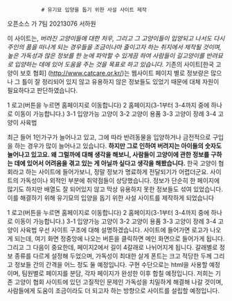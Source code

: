                # 유기묘 입양을 돕기 위한 사설 사이트 제작
오픈소스 가 7팀 20213076 서하원

  이 사이트는, *버려진 고양이들에 대한 처우, 그리고 그 고양이들이 입양되고 나서도 다시 주인의 품을 떠나게 되는 경우들을 조금이나마 줄이고자 하는 취지에서 제작될 것이며, 높은 가독성과 많은 정보를 한 눈에 파악할 수 있게끔 하여 사람들이 길고양이를 반려묘로 입양하는 데에 있어 도움을 주는 것을 목표로 하고 있습니다.*
기존의 사이트[한국 고양이 보호 협회] (http://www.catcare.or.kr/)는 웹사이트 페이지 별로 정보량은 많으나 그 틀이 잘 정리되어 있지 않고 유용하지 않은 정보들도 있었기 때문에 대체 자원이 필요하다고 판단하였습니다. 

 
1 로고(버튼을 누르면 홈페이지로 이동합니다)
2 홈페이지(3-1부터 3-4까지 중에 하나로 이동이 가능합니다.)
3-1 입양가능 고양이
3-2 고양이 용품
3-3 고양이 장례
3-4 고양이 사육법

최근 들어 1인가구가 늘어나고 있고, 그에 따라 반려동물을 입양하거나 금전적으로 구입을 하는 경우가 많이 늘어나고 있습니다. **하지만 그로 인하여 버려지는 아이들의 숫자도 늘어나고 있고요. 왜 그럴까에 대해 생각을 해보니, 사람들이 고양이에 관한 정보를 구하는 데에 있어서 어려움을 겪고 있는 게 아닐까 싶다고 생각을 해봤습니다.** 한국 고양이 협회라고 하는 사이트에 들어가보니, 정말 정보가 명료하게 전달되기가 어렵더군요. 사이트의 가독성이나 외적인 부분에 취약점들이 상당했습니다. 정보가 단순히 한 페이지에 많기도 하지만 배열도 잘 되어있지 않고 막상 유용하지 못한 정보들도 섞여 있었습니다. 이를 해결하기 위해 유기묘의 입양을 돕기 위한 사설 사이트를 제작하게 되었습니다
  
 
1 로고(버튼을 누르면 홈페이지로 이동합니다)
2 홈페이지(3-1부터 3-4까지 중에 하나로 이동이 가능합니다.)
3-1 입양가능 고양이
3-2 고양이 용품
3-3 고양이 장례
3-4 고양이 사육법
우선 사이트 구조에 대해 설명하겠습니다. 사이트에 들어가면 로고가 나오게 되는데, 여기 화면 정중앙에 나오는 버튼을 클릭하면 메인 화면으로 들어가게 됩니다. 그리고 그 다음이 중요한데, 페이지2에서 길이 4갈래로 나뉘어지게 됩니다. 갈래별로 정보 종류를 다르게 설정해 두었으며, 가독성이 최대한 살게 폰트는 크고 적당한 두께 그리고 정보들 간의 간격을 어느 정도 둘 예정입니다.
구현 수단으로는 html을 사용할 예정이며, 팀원별로 페이지를 분담, 각자 페이지가 완성한 이후 합칠 예정입니다. 저희는 기존 고양이 협회 사이트에 있던 고질적인 문제인 가독성을 치밀하게 해결해 나갈 것이며, 사람들에게 도움이 조금이라도 더 되고자 하는 방향으로 사이트를 설립할 예정입니다.














